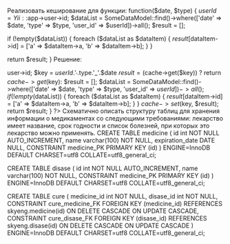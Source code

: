 Реализовать кеширование для функции: function($date, $type) { $userId = Yii::$app->user->id; $dataList = SomeDataModel::find()->where(['date' => $date, 'type' => $type, 'user_id' => $userId])->all(); $result = [];

if (!empty($dataList)) {
    foreach ($dataList as $dataItem) {
        $result[$dataItem->id] = ['a' => $dataItem->a, 'b' => $dataItem->b];
    }
}

return $result;
} Решение:

user->id; $key = $userId.'_'.$type.'_'.$date $result = ($cache->get($key)) ? return $cache->get($key): $result = []; $dataList = SomeDataModel::find()->where(['date' => $date, 'type' => $type, 'user_id' => $userId])->all(); if (!empty($dataList)) { foreach ($dataList as $dataItem) { $result[$dataItem->id] = ['a' => $dataItem->a, 'b' => $dataItem->b]; } } $cache->set($key, $result); return $result; } ?>
Схематично описать структуру таблиц для хранения информации о медикаментах со следующими требованиями: лекарство имеет название, срок годности и список болезней, при которых это лекарство можно применять. CREATE TABLE medicine ( id int NOT NULL AUTO_INCREMENT, name varchar(100) NOT NULL, expiration_date DATE NULL, CONSTRAINT medicine_PK PRIMARY KEY (id) ) ENGINE=InnoDB DEFAULT CHARSET=utf8 COLLATE=utf8_general_ci;

CREATE TABLE disase ( id int NOT NULL AUTO_INCREMENT, name varchar(100) NOT NULL, CONSTRAINT medicine_PK PRIMARY KEY (id) ) ENGINE=InnoDB DEFAULT CHARSET=utf8 COLLATE=utf8_general_ci;

CREATE TABLE cure ( medicine_id int NOT NULL, disase_id int NOT NULL, CONSTRAINT cure_medicine_FK FOREIGN KEY (medicine_id) REFERENCES skyeng.medicine(id) ON DELETE CASCADE ON UPDATE CASCADE, CONSTRAINT cure_disase_FK FOREIGN KEY (disase_id) REFERENCES skyeng.disase(id) ON DELETE CASCADE ON UPDATE CASCADE ) ENGINE=InnoDB DEFAULT CHARSET=utf8 COLLATE=utf8_general_ci;